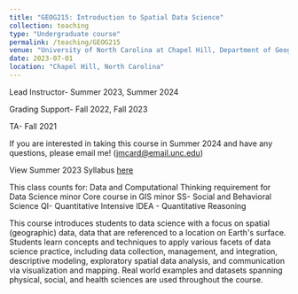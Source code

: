 ```yaml
---
title: "GEOG215: Introduction to Spatial Data Science"
collection: teaching
type: "Undergraduate course"
permalink: /teaching/GEOG215
venue: "University of North Carolina at Chapel Hill, Department of Geography and Environment"
date: 2023-07-01
location: "Chapel Hill, North Carolina"
---
```


Lead Instructor- Summer 2023, Summer 2024

Grading Support- Fall 2022, Fall 2023

TA- Fall 2021

If you are interested in taking this course in Summer 2024 and have any questions, please email me! (jmcard@email.unc.edu)

View Summer 2023 Syllabus [here](http://jucardwell.github.io/files/Summer23_GEOG215_Syllabus.pdf)


This class counts for:
Data and Computational Thinking requirement for Data Science minor
Core course in GIS minor
SS- Social and Behavioral Science
QI- Quantitative Intensive
IDEA - Quantitative Reasoning

This course introduces students to data science with a focus on spatial (geographic) data, data that are referenced to a location on Earth's surface. Students learn concepts and techniques to apply various facets of data science practice, including data collection, management, and integration, descriptive modeling, exploratory spatial data analysis, and communication via visualization and mapping. Real world examples and datasets spanning physical, social, and health sciences are used throughout the course.

